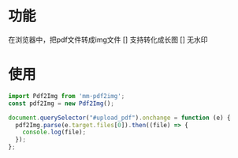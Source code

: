 # 功能
在浏览器中，把pdf文件转成img文件
[] 支持转化成长图
[] 无水印

# 使用
````javascript
import Pdf2Img from 'mm-pdf2img';
const pdf2Img = new Pdf2Img();

document.querySelector("#upload_pdf").onchange = function (e) {
  pdf2Img.parse(e.target.files[0]).then((file) => {
    console.log(file);
  });
};
````